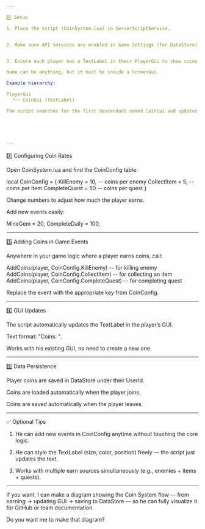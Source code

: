 ```yaml
---

1️⃣ Setup

1. Place the script (CoinSystem.lua) in ServerScriptService.


2. Make sure API Services are enabled in Game Settings (for DataStore).


3. Ensure each player has a TextLabel in their PlayerGui to show coins.

Name can be anything, but it must be inside a ScreenGui.

Example hierarchy:

PlayerGui
  └── CoinGui (TextLabel)

The script searches for the first descendant named CoinGui and updates its .Text.





---
```


2️⃣ Configuring Coin Rates

Open CoinSystem.lua and find the CoinConfig table:


local CoinConfig = {
    KillEnemy = 10,      -- coins per enemy
    CollectItem = 5,     -- coins per item
    CompleteQuest = 50   -- coins per quest
}

Change numbers to adjust how much the player earns.

Add new events easily:


MineGem = 20,
CompleteDaily = 100,


---

3️⃣ Adding Coins in Game Events

Anywhere in your game logic where a player earns coins, call:


AddCoins(player, CoinConfig.KillEnemy)       -- for killing enemy
AddCoins(player, CoinConfig.CollectItem)     -- for collecting an item
AddCoins(player, CoinConfig.CompleteQuest)   -- for completing quest

Replace the event with the appropriate key from CoinConfig.



---

4️⃣ GUI Updates

The script automatically updates the TextLabel in the player’s GUI.

Text format: "Coins: <current amount>".

Works with his existing GUI, no need to create a new one.



---

5️⃣ Data Persistence

Player coins are saved in DataStore under their UserId.

Coins are loaded automatically when the player joins.

Coins are saved automatically when the player leaves.



---

✅ Optional Tips

1. He can add new events in CoinConfig anytime without touching the core logic.


2. He can style the TextLabel (size, color, position) freely — the script just updates the text.


3. Works with multiple earn sources simultaneously (e.g., enemies + items + quests).




---

If you want, I can make a diagram showing the Coin System flow — from earning → updating GUI → saving to DataStore — so he can fully visualize it for GitHub or team documentation.

Do you want me to make that diagram?

